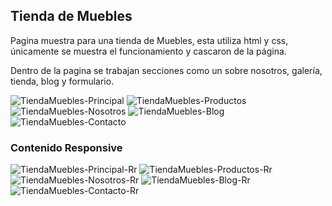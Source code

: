 ## Tienda de Muebles
Pagina muestra para una tienda de Muebles, esta utiliza html y css, únicamente se muestra el funcionamiento y cascaron de la página.

Dentro de la pagina se trabajan secciones como un sobre nosotros, galería, tienda, blog y formulario.

![TiendaMuebles-Principal](https://github.com/FrEaKAlL/ecommerce/assets/19698743/e87a1de9-aac5-4a5c-82f6-468a6dcd37de)
![TiendaMuebles-Productos](https://github.com/FrEaKAlL/ecommerce/assets/19698743/11b42ba0-f8f4-42c2-8019-4050709b7da7)
![TiendaMuebles-Nosotros](https://github.com/FrEaKAlL/ecommerce/assets/19698743/131e08bf-f255-4ad4-8b01-cdb958917979)
![TiendaMuebles-Blog](https://github.com/FrEaKAlL/ecommerce/assets/19698743/4532a9ee-7123-476b-8f62-373f4978dc7d)
![TiendaMuebles-Contacto](https://github.com/FrEaKAlL/ecommerce/assets/19698743/57a9c135-acac-4a58-b931-37def78772a8)

### Contenido Responsive

![TiendaMuebles-Principal-Rr](https://github.com/FrEaKAlL/ecommerce/assets/19698743/8b8ee030-77ee-4d05-b5dd-778afd9071a7)
![TiendaMuebles-Productos-Rr](https://github.com/FrEaKAlL/ecommerce/assets/19698743/03156c69-2376-46fd-b6f2-46f80a471e60)
![TiendaMuebles-Nosotros-Rr](https://github.com/FrEaKAlL/ecommerce/assets/19698743/f32e3428-e284-4992-aad2-b102dc4cfb97)
![TiendaMuebles-Blog-Rr](https://github.com/FrEaKAlL/ecommerce/assets/19698743/6766b84a-dad1-4b53-82c6-ec706f8d5283)
![TiendaMuebles-Contacto-Rr](https://github.com/FrEaKAlL/ecommerce/assets/19698743/d77e3801-fe13-42b5-86bc-052798fad3cd)
